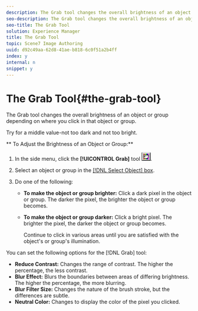 ```yaml
---
description: The Grab tool changes the overall brightness of an object or group depending on where you click in that object or group.
seo-description: The Grab tool changes the overall brightness of an object or group depending on where you click in that object or group.
seo-title: The Grab Tool
solution: Experience Manager
title: The Grab Tool
topic: Scene7 Image Authoring
uuid: d92c49aa-62d8-41ae-b818-6c0f51a2b4ff
index: y
internal: n
snippet: y
---
```


# The Grab Tool{#the-grab-tool}

The Grab tool changes the overall brightness of an object or group depending on where you click in that object or group.

Try for a middle value-not too dark and not too bright.

** To Adjust the Brightness of an Object or Group:** 

1. In the side menu, click the **[!UICONTROL Grab]** tool ![](assets/grab.png).
1. Select an object or group in the [ [!DNL Select Object] box](../../c-vat-gs/c-vat-sel-obj/c-vat-sel-object-box.md#concept-d127c6efaabd436a96c02f36a7bce6ac).
1. Do one of the following:

    * **To make the object or group brighter:** Click a dark pixel in the object or group. The darker the pixel, the brighter the object or group becomes. 
    
    * **To make the object or group darker:** Click a bright pixel. The brighter the pixel, the darker the object or group becomes.

      Continue to click in various areas until you are satisfied with the object's or group's illumination.

You can set the following options for the [!DNL Grab] tool:

* **Reduce Contrast:** Changes the range of contrast. The higher the percentage, the less contrast. 
* **Blur Effect:** Blurs the boundaries between areas of differing brightness. The higher the percentage, the more blurring. 
* **Blur Filter Size:** Changes the nature of the brush stroke, but the differences are subtle. 
* **Neutral Color:** Changes to display the color of the pixel you clicked.

